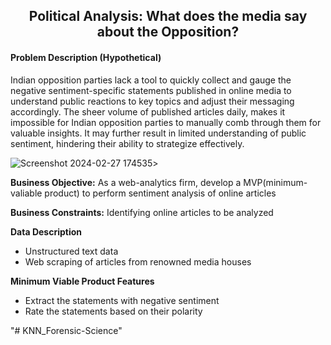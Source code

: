 <h2><center>Political Analysis: What does the media say about the Opposition?</center></h2>

<h4>Problem Description (Hypothetical)</h4>
Indian opposition parties lack a tool to quickly collect and gauge the negative sentiment-specific statements published in online media to understand public reactions to key topics and adjust their messaging accordingly. The sheer volume of published articles daily, makes it impossible for Indian opposition parties to manually comb through them for valuable insights. It may further result in limited understanding of public sentiment, hindering their ability to strategize effectively.

![Screenshot 2024-02-27 174535](https://github.com/dsvirenpai/Political_Analysis_WebScraping/assets/118036431/9f9cc09a-77db-47bd-9698-e8619ea92304)>

<b>Business Objective:</b> 
As a web-analytics firm, develop a MVP(minimum-valiable product) to perform sentiment analysis of online articles

<b>Business Constraints:</b>
Identifying online articles to be analyzed

<b>Data Description</b>
<ul>
<li>Unstructured text data</li>
<li>Web scraping of articles from renowned media houses</li>
</ul>

<b>Minimum Viable Product Features</b>
<ul>
<li>Extract the statements with negative sentiment</li>
<li>Rate the statements based on their polarity</li>
</ul>
"# KNN_Forensic-Science" 
